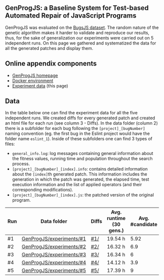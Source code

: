 ## GenProgJS: a Baseline System for Test-based Automated Repair of JavaScript Programs 
GenProgJS was evaluated on the [BugsJS dataset](https://bugsjs.github.io). The random nature of the genetic algorithm makes it harder to validate and reproduce our results, thus, for the sake of generalization our experiments were carried out on 5 independent runs. On this page we gathered and systematized the data for all the generated patches and display them.


## Online appendix components
 - [GenProgJS homepage](https://genprogjs.github.io/GenProgJS/)
 - [Docker environment](https://genprogjs.github.io/GenProgJS-Docker/)
 - [Experiment data](https://genprogjs.github.io/experiments/) (this page)


## Data
In the table below one can find the experiment data for all the five independent runs. We created diffs for every generated patch and created an html file for each run (see column 3 - Diffs). In the data folder (column 2) there is a subfolder for each bug following the `[project]_[bugNumber]` naming convention (eg. the first bug in the Eslint project would have the folder name `eslint_1`). Inside of these subfolders one can find 3 types of files:
 - `general_info.log`: log messages containing general information about the fitness values, running time and population throughout the search process.
 - `[project]_[bugNumber]_[index].info`: contains detailed information about the `[index]`th generated patch. This information includes the generation in which the patch was generated, the elapsed time, test execution information and the list of applied operators (and their corresponding modifications). 
 - `[project]_[bugNumber]_[index].js`: the patched version of the original program.

| Run | Data folder | Diffs | Avg. runtime (30 gens.) | Avg. #candidate | #operators |
|---|---|---|---|---|---|
| #1 | [GenProgJS/experiments/#1](https://github.com/GenProgJS/experiments/tree/master/%231) | [#1/](./1/index.html) | 19.54 h | 5.92 | 622 |
| #2 | [GenProgJS/experiments/#2](https://github.com/GenProgJS/experiments/tree/master/%232) | [#2/](./2/index.html) | 16.32 h | 6.9 | 764 |
| #3 | [GenProgJS/experiments/#3](https://github.com/GenProgJS/experiments/tree/master/%233) | [#3/](./3/index.html) | 16.34 h | 6 | 434 |
| #4 | [GenProgJS/experiments/#4](https://github.com/GenProgJS/experiments/tree/master/%234) | [#4/](./4/index.html) | 14.12 h | 3.9 | 453 |
| #5 | [GenProgJS/experiments/#5](https://github.com/GenProgJS/experiments/tree/master/%235) | [#5/](./5/index.html) | 17.39 h | 9 | 954 |


